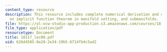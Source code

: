 ```yaml
---
content_type: resource
description: This resource includes complete numerical derivation and description
  on implicit function theorem in manifold setting, and submanifolds.
file: https://ol-ocw-studio-app-production.s3.amazonaws.com/courses/18-117-topics-in-several-complex-variables-spring-2005/626d45058e202e3419b56714fb4c5ad2_18117_lec08.pdf
file_type: application/pdf
resourcetype: Document
title: 18117_lec08.pdf
uid: 626d4505-8e20-2e34-19b5-6714fb4c5ad2
---
```

